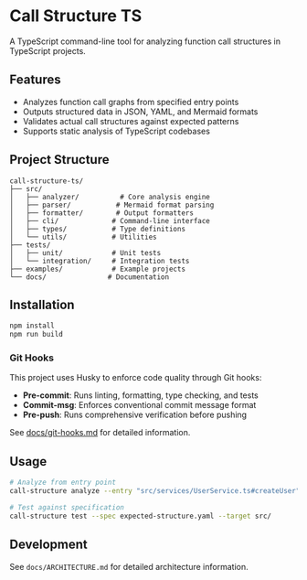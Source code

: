 # Call Structure TS

A TypeScript command-line tool for analyzing function call structures in TypeScript projects.

## Features

- Analyzes function call graphs from specified entry points
- Outputs structured data in JSON, YAML, and Mermaid formats
- Validates actual call structures against expected patterns
- Supports static analysis of TypeScript codebases

## Project Structure

```
call-structure-ts/
├── src/
│   ├── analyzer/          # Core analysis engine
│   ├── parser/           # Mermaid format parsing
│   ├── formatter/        # Output formatters
│   ├── cli/             # Command-line interface
│   ├── types/           # Type definitions
│   └── utils/           # Utilities
├── tests/
│   ├── unit/            # Unit tests
│   └── integration/     # Integration tests
├── examples/            # Example projects
└── docs/               # Documentation
```

## Installation

```bash
npm install
npm run build
```

### Git Hooks

This project uses Husky to enforce code quality through Git hooks:

- **Pre-commit**: Runs linting, formatting, type checking, and tests
- **Commit-msg**: Enforces conventional commit message format
- **Pre-push**: Runs comprehensive verification before pushing

See [docs/git-hooks.md](docs/git-hooks.md) for detailed information.

## Usage

```bash
# Analyze from entry point
call-structure analyze --entry "src/services/UserService.ts#createUser" --output result.json

# Test against specification
call-structure test --spec expected-structure.yaml --target src/
```

## Development

See `docs/ARCHITECTURE.md` for detailed architecture information.
